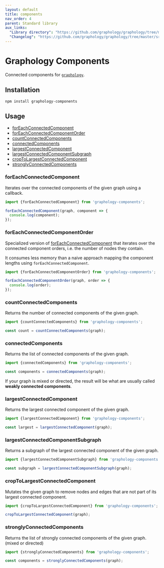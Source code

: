 ```yaml
---
layout: default
title: components
nav_order: 4
parent: Standard library
aux_links:
  "Library directory": "https://github.com/graphology/graphology/tree/master/src/components"
  "Changelog": "https://github.com/graphology/graphology/tree/master/src/components/CHANGELOG.md"
---
```


# Graphology Components

Connected components for [`graphology`](..).

## Installation

```
npm install graphology-components
```

## Usage

- [forEachConnectedComponent](#foreachconnectedcomponent)
- [forEachConnectedComponentOrder](#foreachconnectedcomponentorder)
- [countConnectedComponents](#countconnectedcomponents)
- [connectedComponents](#connectedcomponents)
- [largestConnectedComponent](#largestconnectedcomponent)
- [largestConnectedComponentSubgraph](#largestconnectedcomponentsubgraph)
- [cropToLargestConnectedComponent](#cropToLargestConnectedComponent)
- [stronglyConnectedComponents](#stronglyconnectedcomponents)

### forEachConnectedComponent

Iterates over the connected components of the given graph using a callback.

```js
import {forEachConnectedComponent} from 'graphology-components';

forEachConnectedComponent(graph, component => {
  console.log(component);
});
```

### forEachConnectedComponentOrder

Specialized version of [forEachConnectedComponent](#foreachconnectedcomponent) that iterates over the connected component orders, i.e. the number of nodes they contain.

It consumes less memory than a naive approach mapping the component lengths using `forEachConnectedComponent`.

```js
import {forEachConnectedComponentOrder} from 'graphology-components';

forEachConnectedComponentOrder(graph, order => {
  console.log(order);
});
```

### countConnectedComponents

Returns the number of connected components of the given graph.

```js
import {countConnectedComponents} from 'graphology-components';

const count = countConnectedComponents(graph);
```

### connectedComponents

Returns the list of connected components of the given graph.

```js
import {connectedComponents} from 'graphology-components';

const components = connectedComponents(graph);
```

If your graph is mixed or directed, the result will be what are usually called **weakly connected components**.

### largestConnectedComponent

Returns the largest connected component of the given graph.

```js
import {largestConnectedComponent} from 'graphology-components';

const largest = largestConnectedComponent(graph);
```

### largestConnectedComponentSubgraph

Returns a subgraph of the largest connected component of the given graph.

```js
import {largestConnectedComponentSubgraph} from 'graphology-components';

const subgraph = largestConnectedComponentSubgraph(graph);
```

### cropToLargestConnectedComponent

Mutates the given graph to remove nodes and edges that are not part of its largest connected component.

```js
import {cropToLargestConnectedComponent} from 'graphology-components';

cropToLargestConnectedComponent(graph);
```

### stronglyConnectedComponents

Returns the list of strongly connected components of the given graph. (mixed or directed)

```js
import {stronglyConnectedComponents} from 'graphology-components';

const components = stronglyConnectedComponents(graph);
```

